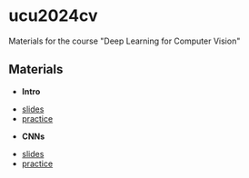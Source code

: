 # ucu2024cv

Materials for the course "Deep Learning for Computer Vision"


## Materials


*  **Intro**

  - [slides](https://github.com/lyubonko/ucu2024cv/blob/main/slides/ucu_cv2024_module2_lecture01.pdf?raw=true)
  - [practice](https://colab.research.google.com/github/lyubonko/ucu2024cv/blob/main/practice/ucu_cv2024_module2_practice01.ipynb)

*  **CNNs**

  - [slides](https://github.com/lyubonko/ucu2024cv/blob/main/slides/ucu_cv2024_module2_lecture02.pdf?raw=true)
  - [practice](https://colab.research.google.com/github/lyubonko/ucu2024cv/blob/main/practice/ucu_cv2024_module2_practice02.ipynb)
   
